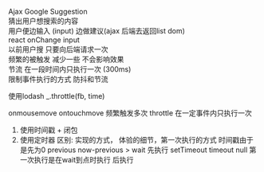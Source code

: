 Ajax Google Suggestion<br>
猜出用户想搜索的内容<br>
用户便边输入 (input) 边做建议(ajax 后端去返回list dom)<br>
react onChange input<br>
以前用户搜 只要向后端请求一次<br>
频繁的被触发 减少一些 不会影响效果<br>
节流 在一段时间内只执行一次 (300ms)<br>
限制事件执行的方式 防抖和节流<br>

使用lodash _.throttle(fb, time)

onmousemove ontouchmove 频繁触发多次
throttle 在一定事件内只执行一次

1. 使用时间戳 + 闭包
2. 使用定时器
区别: 实现的方式， 体验的细节，第一次执行的方式 时间戳由于是先为0 previous now-previous > wait 先执行 setTimeout timeout null 第一次执行是在wait到点时执行 后执行